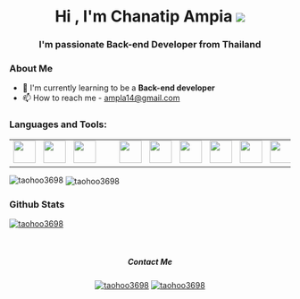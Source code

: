 <h1 align="center">Hi , I'm Chanatip Ampia <img src="https://media.giphy.com/media/hvRJCLFzcasrR4ia7z/giphy.gif" width="35"></h1>
<h3 align="center">I'm passionate Back-end Developer from Thailand</h3>

<h3 align="left">About Me</h3>

- 🌱 I'm currently learning to be a **Back-end developer**
- 📫 How to reach me - ampla14@gmail.com

<h3 align="left">Languages and Tools:</h3>
<table align="center">
  <tr>
    <td><img src="https://www.svgrepo.com/show/349418/java.svg" height="40" width="40" /></td>
    <td><img src="https://www.svgrepo.com/show/354380/spring-icon.svg" height="40" width="40" /></td>
    <td><img src="https://www.svgrepo.com/show/354202/postman-icon.svg" height="40" width="40" /></td>
    <td><img src="https://raw.githubusercontent.com/devicons/devicon/master/icons/mysql/mysql-original-wordmark.svg" alt="mysql" width="40" height="40"/></td>
    <td><img src="https://raw.githubusercontent.com/devicons/devicon/master/icons/oracle/oracle-original.svg" alt="oracle" width="40" height="40"/></td>
    <td><img src="https://www.svgrepo.com/show/373623/git.svg" height="40" width="40" /></td>
    <td><img src="https://www.svgrepo.com/show/331370/docker.svg" height="40" width="40" /></td>
    <td><img src="https://www.svgrepo.com/show/353884/html-5.svg" height="40" width="40" /></td>
    <td><img src="https://www.svgrepo.com/show/303481/css-3-logo.svg" height="40" width="40" /></td>
    <td><img src="https://www.svgrepo.com/show/355081/js.svg" height="40" width="40" /></td>
    <td><img src="https://www.svgrepo.com/show/303494/vue-9-logo.svg" height="40" width="40" /></td>
  </tr>
</table>

<p><img align="left" src="https://github-readme-stats.vercel.app/api/top-langs?username=taohoo3698&show_icons=true&locale=en&layout=compact" alt="taohoo3698" /></p>


<p>&nbsp;<img align="center" src="https://github-readme-stats.vercel.app/api?username=taohoo3698&show_icons=true&locale=en" alt="taohoo3698" /></p>

<h3 align="left">Github Stats</h3>
<p align="left"> <a href="https://github.com/ryo-ma/github-profile-trophy"><img src="https://github-profile-trophy.vercel.app/?username=taohoo3698" alt="taohoo3698" /></a> </p>




<br>
<h5 align="center">Contact Me</h5>
<div align="center">
  <a href="https://www.facebook.com/chanatip.ampia/" target="blank"><img align="center" src="https://raw.githubusercontent.com/rahuldkjain/github-profile-readme-generator/master/src/images/icons/Social/facebook.svg" alt="taohoo3698" height="20" width="30" /></a>
  <a href="https://www.instagram.com/_film_naja/" target="blank"><img align="center" src="https://raw.githubusercontent.com/rahuldkjain/github-profile-readme-generator/master/src/images/icons/Social/instagram.svg" alt="taohoo3698" height="20" width="30" /></a>
</div>
